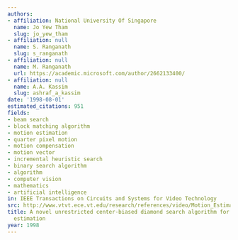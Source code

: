 ```yaml
---
authors:
- affiliation: National University Of Singapore
  name: Jo Yew Tham
  slug: jo_yew_tham
- affiliation: null
  name: S. Ranganath
  slug: s_ranganath
- affiliation: null
  name: M. Ranganath
  url: https://academic.microsoft.com/author/2662133400/
- affiliation: null
  name: A.A. Kassim
  slug: ashraf_a_kassim
date: '1998-08-01'
estimated_citations: 951
fields:
- beam search
- block matching algorithm
- motion estimation
- quarter pixel motion
- motion compensation
- motion vector
- incremental heuristic search
- binary search algorithm
- algorithm
- computer vision
- mathematics
- artificial intelligence
in: IEEE Transactions on Circuits and Systems for Video Technology
src: http://www.vtvt.ece.vt.edu/research/references/video/Motion_Estimation/Tham98a.pdf
title: A novel unrestricted center-biased diamond search algorithm for block motion
  estimation
year: 1998
---
```

